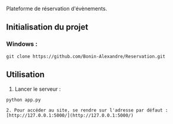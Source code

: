 Plateforme de réservation d'évènements.

## Initialisation du projet

### Windows :
```
git clone https://github.com/Bonin-Alexandre/Reservation.git

```
## Utilisation

1. Lancer le serveur :

```
python app.py

2. Pour accéder au site, se rendre sur l'adresse par défaut : [http://127.0.0.1:5000/](http://127.0.0.1:5000/)
